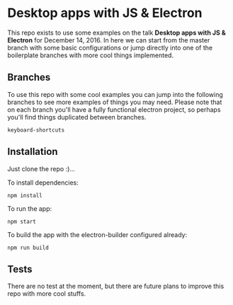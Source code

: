 # Desktop apps with JS & Electron

This repo exists to use some examples on the talk **Desktop apps with JS & Electron** for December 14, 2016. In here we can start from the master branch with some basic configurations or jump directly into one of the boilerplate branches with more cool things implemented.

## Branches

To use this repo with some cool examples you can jump into the following branches to see more examples of things you may need. Please note that on each branch you'll have a fully functional electron project, so perhaps you'll find things duplicated between branches.

```
keyboard-shortcuts
```

## Installation

Just clone the repo :)...

To install dependencies:
```
npm install
```

To run the app:
```
npm start
```

To build the app with the electron-builder configured already:
```
npm run build
```

## Tests

There are no test at the moment, but there are future plans to improve this repo with more cool stuffs.
